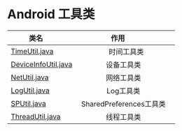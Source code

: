 # Android 工具类

| 类名        |  作用          | 
| ------------- |:-------------:| 
| [TimeUtil.java](https://github.com/zyj1609wz/AndroidCommon/blob/master/TimeUtil.java)     | 时间工具类 | 
| [DeviceInfoUtil.java](https://github.com/zyj1609wz/AndroidCommon/blob/master/DeviceInfoUtil.java)  | 设备工具类     | 
| [NetUtil.java](https://github.com/zyj1609wz/AndroidCommon/blob/master/NetUtil.java)  | 网络工具类     | 
| [LogUtil.java](https://github.com/zyj1609wz/AndroidCommon/blob/master/LogUtil.java)  | Log工具类     | 
| [SPUtil.java](https://github.com/zyj1609wz/AndroidCommon/blob/master/SPUtil.java)  | SharedPreferences工具类     | 
| [ThreadUtil.java](https://github.com/zyj1609wz/AndroidCommon/blob/master/ThreadUtil.java)  | 线程工具类     | 
